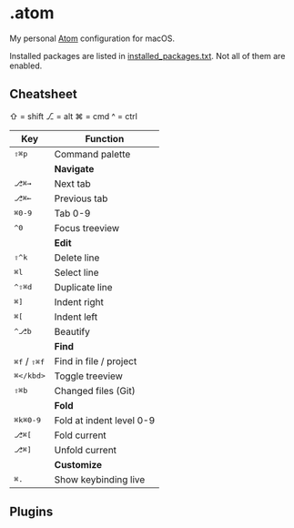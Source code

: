 # .atom
My personal [Atom](https://atom.io) configuration for macOS.

Installed packages are listed in [installed_packages.txt](installed_packages.txt). Not all of them are enabled.

## Cheatsheet

&#x21E7; = shift
⎇ = alt
⌘ = cmd
^ = ctrl

| Key | Function |
|--|--|
| <kbd>&#x21E7;⌘p</kbd> | Command palette |
| | **Navigate** |
| <kbd>⎇⌘→</kbd> | Next tab |
| <kbd>⎇⌘←</kbd> | Previous tab |
| <kbd>⌘0-9</kbd> | Tab 0-9 |
| <kbd>^0</kbd> | Focus treeview |
| | **Edit** |
| <kbd>&#x21E7;^k</kbd> | Delete line |
| <kbd>⌘l</kbd> | Select line |
| <kbd>^&#x21E7;⌘d | Duplicate line |
| <kbd>⌘]</kbd> | Indent right |
| <kbd>⌘[</kbd> | Indent left |
| <kbd>^⎇b</kbd> | Beautify |
| | **Find** |
| <kbd>⌘f</kbd> / <kbd>&#x21E7;⌘f</kbd> | Find in file / project |
| <kbd>⌘\</kbd> | Toggle treeview |
| <kbd>&#x21E7;⌘b | Changed files (Git) |
| | **Fold** |
| <kbd>⌘k</kbd><kbd>⌘0-9</kbd> | Fold at indent level 0-9 |
| <kbd>⎇⌘[</kbd> | Fold current |
| <kbd>⎇⌘]</kbd> | Unfold current |
| | **Customize** | 
| <kbd>⌘.</kbd> | Show keybinding live |

## Plugins
